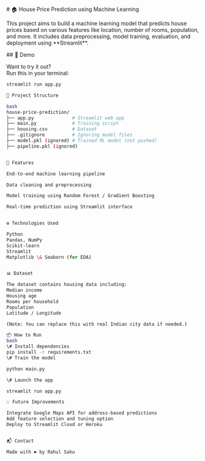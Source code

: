 \# 🏠 House Price Prediction using Machine Learning


This project aims to build a machine learning model that predicts house prices based on various features like location, number of rooms, population, and more. It includes data preprocessing, model training, evaluation, and deployment using \*\*Streamlit\*\*.


\## 🚀 Demo

Want to try it out?  
Run this in your terminal:

```bash
streamlit run app.py

📂 Project Structure

bash
house-price-prediction/
├── app.py              # Streamlit web app
├── main.py             # Training script
├── housing.csv         # Dataset
├── .gitignore          # Ignoring model files
├── model.pkl (ignored) # Trained ML model (not pushed)
├── pipeline.pkl (ignored)


🧠 Features

End-to-end machine learning pipeline

Data cleaning and preprocessing

Model training using Random Forest / Gradient Boosting

Real-time prediction using Streamlit interface


⚙️ Technologies Used

Python
Pandas, NumPy
Scikit-learn
Streamlit
Matplotlib \& Seaborn (for EDA)


📊 Dataset

The dataset contains housing data including:
Median income
Housing age
Rooms per household
Population
Latitude / Longitude

(Note: You can replace this with real Indian city data if needed.)

📦 How to Run
bash
\# Install dependencies
pip install -r requirements.txt
\# Train the model

python main.py

\# Launch the app

streamlit run app.py

💡 Future Improvements

Integrate Google Maps API for address-based predictions
Add feature selection and tuning option
Deploy to Streamlit Cloud or Heroku


📬 Contact

Made with ❤️ by Rahul Sahu

